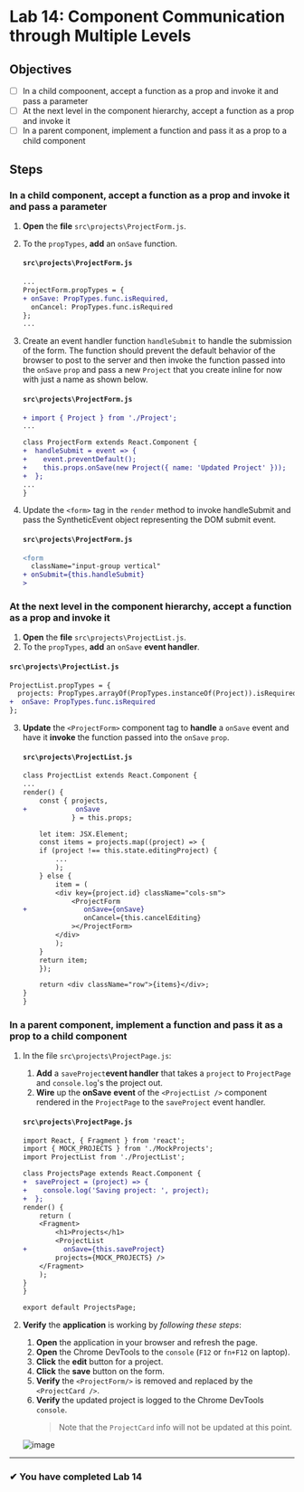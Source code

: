 # Lab 14: Component Communication through Multiple Levels

## Objectives

- [ ] In a child compoonent, accept a function as a prop and invoke it and pass a parameter
- [ ] At the next level in the component hierarchy, accept a function as a prop and invoke it
- [ ] In a parent component, implement a function and pass it as a prop to a child component

## Steps

### In a child component, accept a function as a prop and invoke it and pass a parameter

1. **Open** the **file** `src\projects\ProjectForm.js`.
2. To the `propTypes`, **add** an `onSave` function.

   #### `src\projects\ProjectForm.js`

   ```diff
   ...
   ProjectForm.propTypes = {
   + onSave: PropTypes.func.isRequired,
     onCancel: PropTypes.func.isRequired
   };
   ...
   ```

3. Create an event handler function `handleSubmit` to handle the submission of the form. The function should prevent the default behavior of the browser to post to the server and then invoke the function passed into the `onSave` `prop` and pass a new `Project` that you create inline for now with just a name as shown below.

   #### `src\projects\ProjectForm.js`

   ```diff
   + import { Project } from './Project';
   ...

   class ProjectForm extends React.Component {
   +  handleSubmit = event => {
   +    event.preventDefault();
   +    this.props.onSave(new Project({ name: 'Updated Project' }));
   +  };
   ...
   }
   ```

4. Update the `<form>` tag in the `render` method to invoke handleSubmit and pass the SyntheticEvent object representing the DOM submit event.

   #### `src\projects\ProjectForm.js`

   ```diff
   <form
     className="input-group vertical"
   + onSubmit={this.handleSubmit}
   >
   ```

### At the next level in the component hierarchy, accept a function as a prop and invoke it

1. **Open** the **file** `src\projects\ProjectList.js`.
2. To the `propTypes`, **add** an `onSave` **event handler**.

#### `src\projects\ProjectList.js`



```diff
ProjectList.propTypes = {
  projects: PropTypes.arrayOf(PropTypes.instanceOf(Project)).isRequired,
+  onSave: PropTypes.func.isRequired
};
```

3. **Update** the `<ProjectForm>` component tag to **handle** a `onSave` event and have it **invoke** the function passed into the `onSave` `prop`.

   #### `src\projects\ProjectList.js`

   ```diff
   class ProjectList extends React.Component {
   ...
   render() {
       const { projects,
   +            onSave
               } = this.props;

       let item: JSX.Element;
       const items = projects.map((project) => {
       if (project !== this.state.editingProject) {
           ...
           );
       } else {
           item = (
           <div key={project.id} className="cols-sm">
               <ProjectForm
   +              onSave={onSave}
                  onCancel={this.cancelEditing}
               ></ProjectForm>
           </div>
           );
       }
       return item;
       });

       return <div className="row">{items}</div>;
   }
   }
   ```

### In a parent component, implement a function and pass it as a prop to a child component

1. In the file `src\projects\ProjectPage.js`:

   1. **Add** a `saveProject`**event handler** that takes a `project` to `ProjectPage` and `console.log`'s the project out.
   2. **Wire** up the **onSave** **event** of the `<ProjectList />` component rendered in the `ProjectPage` to the `saveProject` event handler.

   #### `src\projects\ProjectPage.js`

   ```diff
   import React, { Fragment } from 'react';
   import { MOCK_PROJECTS } from './MockProjects';
   import ProjectList from './ProjectList';

   class ProjectsPage extends React.Component {
   +  saveProject = (project) => {
   +    console.log('Saving project: ', project);
   +  };
   render() {
       return (
       <Fragment>
           <h1>Projects</h1>
           <ProjectList
   +         onSave={this.saveProject}
           projects={MOCK_PROJECTS} />
       </Fragment>
       );
   }
   }

   export default ProjectsPage;
   ```

1. **Verify** the **application** is working by _following these steps_:

   1. **Open** the application in your browser and refresh the page.
   2. **Open** the Chrome DevTools to the `console` (`F12` or `fn+F12` on laptop).
   3. **Click** the **edit** button for a project.
   4. **Click** the **save** button on the form.
   5. **Verify** the `<ProjectForm/>` is removed and replaced by the `<ProjectCard />`.
   6. **Verify** the updated project is logged to the Chrome DevTools `console`.
      > Note that the `ProjectCard` info will not be updated at this point.

   ![image](https://user-images.githubusercontent.com/1474579/64926834-66d64a80-d7d0-11e9-8dd9-7501589c6d08.png)

---

### &#10004; You have completed Lab 14
